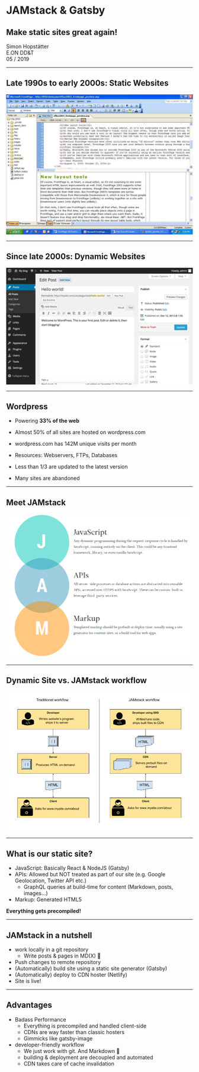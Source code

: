 # JAMstack & Gatsby

## Make static sites great again!

Simon Hopstätter  
E.ON DD&T  
05 / 2019

---

## Late 1990s to early 2000s: Static Websites

![Static Websites with MS Frontpage](./frontpage.jpg)

---

## Since late 2000s: Dynamic Websites

![Dynamic Websites with Wordpress](./wordpress_screenshot.png)

---

## Wordpress

- Powering **33% of the web**
- Almost 50% of all sites are hosted on wordpress.com
- wordpress.com has 142M unique visits per month


- Resources: Webservers, FTPs, Databases
- Less than 1/3 are updated to the latest version
- Many sites are abandoned

---

## Meet JAMstack

![JAMstack](./jamstack.png)

---

## Dynamic Site vs. JAMstack workflow

![Dynamic Site vs. JAMstack workflow](./jamstack-vs-wordpress.png)

---

## What is our static site?

- JavaScript: Basically React & NodeJS (Gatsby)
- APIs: Allowed but NOT treated as part of our site (e.g. Google Geolocation, Twitter API etc.)
  - GraphQL queries at build-time for content (Markdown, posts, images...)
- Markup: Generated HTML5

**Everything gets precompiled!**

---

## JAMstack in a nutshell

- work locally in a git repository
  - Write posts & pages in MD(X) 💖
- Push changes to remote repository
- (Automatically) build site using a static site generator (Gatsby)
- (Automatically) deploy to CDN hoster (Netlify)
- Site is live!

---

## Advantages

- Badass Performance
  - Everything is precompiled and handled client-side
  - CDNs are way faster than classic hosters
  - Gimmicks like gatsby-image
- developer-friendly workflow
  - We just work with git. And Markdown 💖
  - building & deployment are decoupled and automated
  - CDN takes care of cache invalidation